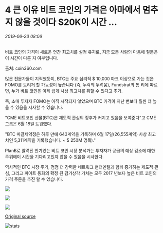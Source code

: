# 4 큰 이유 비트 코인의 가격은 아마에서 멈추지 않을 것이다 $20K이 시간 ...

###### 2019-06-23 08:06

비트 코인의 가격이 새로운 연간 최고치를 설정 유지로, 지금 모든 사람의 마음에 질문은 이 시간이 다른 지 여부입니다.

출처: coin360.com

많은 전문가들이 지적했듯이, BTC는 주요 심리적 $ 10,000 마크 이상으로 가는 것은 FOMO를 트리거 할 가능성이 높습니다 (즉, 누락의 두려움), Fundstrat의 톰 리에 따르면, 누가 비트 코인은 이제 쉽게 사상 최고치를 취할 수 있다고 추가.

즉, 소매 투자자 FOMO는 아직 시작되지 않았으며 BTC 가격이 지난 번보다 훨씬 더 높을 수 있음을 시사할 수 있습니다.

"CME 비트코인 선물(BTC)은 제도적 관심의 징후가 커지고 있음을 보여준다"고 CME 그룹은 6월 18일 트윗했다.

"BTC 미결제약정은 하루 만에 643계약을 기록하며 6월 17일(26,555계약) 사상 최고치인 5,311계약을 기록했습니다. ~ $ 250M 명목)."

PlanB로 알려진 인기있는 비트 코인 시장 분석가는 투자자가 공급의 예상 감소에 대한 주위에이 시간을 기다리고있지 않을 수 있음을 시사한다.

역사적인 BTC 시장 주기, 점점 더 강력한 네트워크 펀더멘털과 함께 증가하는 제도적 관심, 그리고 피아트 통화의 확정 된 감가상각 가치는 모두 2017 년보다 높은 비트 코인의 가격 주문을 추진 할 수 있습니다.

![](https://s3.cointelegraph.com/storage/uploads/view/744a9325c796d3c736455799cfe1d0f4.png)

![](https://s3.cointelegraph.com/storage/uploads/view/aca26145e03b16f95114971a12d8daf1.png)

![](https://s3.cointelegraph.com/storage/uploads/view/52da701dde5973f3fa5f2499f99717cd.png)

[Original source](https://cointelegraph.com/news/4-big-reasons-bitcoins-price-will-probably-not-stop-at-20k-this-time)

![stats](https://c.statcounter.com/11760860/0/a89fa40b/1/ "stats")